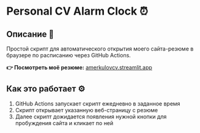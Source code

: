 # Personal CV Alarm Clock ⏰

## Описание 📄

Простой скрипт для автоматического открытия моего сайта-резюме в браузере по расписанию через GitHub Actions.

**👉 Посмотреть моё резюме:** [amerkulovcv.streamlit.app](https://amerkulovcv.streamlit.app/)

## Как это работает ⚙️

1. GitHub Actions запускает скрипт ежедневно в заданное время
2. Скрипт открывает указанную веб-страницу с резюме
3. Далее скрипт дожидается появления нужной кнопки для пробуждения сайта и кликает по ней
